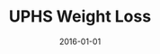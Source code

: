 ---
title: UPHS Weight Loss
articlename: >-
  Premium-Based Financial Incentives Did Not Promote Workplace Weight Loss In A 2013-15 Study.
date: 2016-01-01
summary: >-
  The apparent failure of the incentives to promote weight loss suggests that employers that encourage weight reduction through workplace wellness programs should test alternatives to the conventional premium adjustment approach by using alternative incentive designs, larger incentives, or both.
authors: >-
  Mitesh S. Patel, David A. Asch, Andrea B. Troxel, Michele Fletcher, Rosemary Osman-Koss, Jennifer Brady, Lisa Wesby, Victoria Hilbert, Jingsan Zhu, Wenli Wang, and Kevin G. Volpp
source: 'http://content.healthaffairs.org/content/35/1/71.long'
---